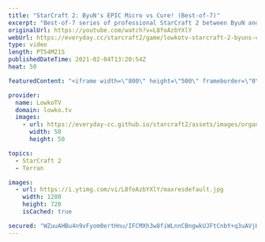 ```yaml
---
title: "StarCraft 2: ByuN's EPIC Micro vs Cure! (Best-of-7)"
excerpt: "Best-of-7 series of professional StarCraft 2 between ByuN and Cure. In this Terran versus Terran we see a variety of strategies. From hyper aggressive early game Terran cheese from both sides, to an awesome macro game.  OlimoLeague on Patreon: https://www.patreon.com/olimoley  Support my work on Patreon:"
originalUrl: https://youtube.com/watch?v=L8foAzbYXlY
webUrl: https://everyday.cc/starcraft2/game/lowkotv-starcraft-2-byuns-epic-micro-vs-cure-best-of-7/
type: video
length: PT54M21S
publishedDateTime: 2021-02-04T13:20:54Z
heat: 50

featuredContent: "<iframe width=\"800\" height=\"500\" frameborder=\"0\" src=\"https://www.youtube.com/embed/L8foAzbYXlY\" allow=\"accelerometer; autoplay; encrypted-media; gyroscope; picture-in-picture\" allowfullscreen></iframe>"

provider:
  name: LowkoTV
  domain: lowko.tv
  images:
    - url: https://everyday-cc.github.io/starcraft2/assets/images/organizations/lowko.tv-50x50.jpg
      width: 50
      height: 50

topics:
  - StarCraft 2
  - Terran

images:
  - url: https://i.ytimg.com/vi/L8foAzbYXlY/maxresdefault.jpg
    width: 1280
    height: 720
    isCached: true

secured: "WZuuAHBu4n9vFyom0ertHnu/IFCMXh3w8fiWLnnCBngwkUJFtCnbY+q3uAVjHYKbyi+YBmTMutF3eGnEdjb6VVk64v4b6R1wzSWIXKSNffwM5V2C3iA2xVKv/DuDMzgpOp4tL6fW2Yqj4GYvsHeqBiVsEtWcUylEpWEl6BnhSn1cqbfePEDxecDAT9S9Snu0dl7FhCuXADDFzmIYU2diRMLb/ixF5Mn0O4OVjrzPGu5WoovHGLpUQZKcdVTV2CKvHyxwoYsjKDsMquiLRvdcxPARJeUvv6fpS4pSzMYDJVblPIggQiwpLY9n3Ufpt2tNl7dBudUuAkwcbEtVX4FlPwvj3Aheo1gsxbK0QQgTBTWOa3lQpEz7F65WnctxzKFkB0kpxWzVtIim5SVyDXIqnOcA2lldJAFGzZvWwl9IFeaaF1rjX7PmHpXOg7ZRw0w6;hFb65NbNWkiTKXj99tpltw=="
---
```



